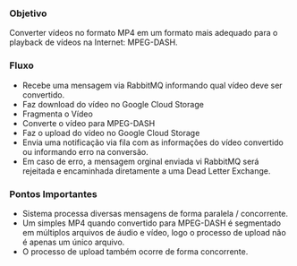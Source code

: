 ### Objetivo

Converter vídeos no formato MP4 em um formato mais adequado para o playback de vídeos na Internet: MPEG-DASH.

### Fluxo

- Recebe uma mensagem via RabbitMQ informando qual vídeo deve ser convertido.
- Faz download do vídeo no Google Cloud Storage
- Fragmenta o Vídeo
- Converte o vídeo para MPEG-DASH
- Faz o upload do vídeo no Google Cloud Storage
- Envia uma notificação via fila com as informações do vídeo convertido ou informando erro na conversão.
- Em caso de erro, a mensagem orginal enviada vi RabbitMQ será rejeitada e encaminhada diretamente a uma Dead Letter Exchange.

### Pontos Importantes

- Sistema processa diversas mensagens de forma paralela / concorrente.
- Um simples MP4 quando convertido para MPEG-DASH é segmentado em múltiplos arquivos de áudio e vídeo, logo o processo de upload não é apenas um único arquivo.
- O processo de upload também ocorre de forma concorrente.